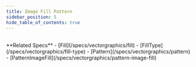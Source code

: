 ```yaml
---
title: Image Fill Pattern
sidebar_position: 5
hide_table_of_contents: true
---
```


<DarumaPlayer src='https://raw.githubusercontent.com/verygoodgraphics/resource/main/feature/fill/fill__image_fill_pattern.daruma' />

<br />
**Related Specs**
- [Fill](/specs/vectorgraphics/fill)
- [FillType](/specs/vectorgraphics/fill-type)
- [Pattern](/specs/vectorgraphics/pattern)
- [PatternImageFill](/specs/vectorgraphics/pattern-image-fill)
